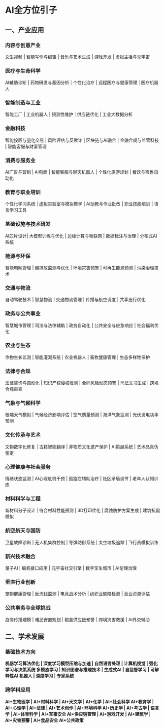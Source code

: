 # AI全方位引子


## 一、产业应用
### 内容与创意产业
文生视频 | 智能写作与编辑 | 音乐与艺术生成 | 游戏开发 | 虚拟主播与元宇宙

### 医疗与生命科学
AI辅助诊断 | 药物研发与基因分析 | 个性化治疗 | 远程医疗与健康管理 | 医疗机器人

### 智能制造与工业
智能工厂 | 工业机器人 | 预测性维护 | 供应链优化 | 工业大数据分析

### 金融科技
智能投顾与量化交易 | 风险评估与反欺诈 | 区块链与AI融合 | 金融合规与监管科技 | 智能客服与财富管理

### 消费与服务业
AI广告与营销 | AI电商 | 智能客服与聊天机器人 | 个性化旅游规划 | 餐饮与零售自动化

### 教育与职业培训
个性化学习系统 | 虚拟实验室与模拟教学 | AI助教与作业批改 | 职业技能培训 | 语言学习工具

### 基础设施与技术研发
AI芯片设计| 大模型训练与优化 | 边缘计算与物联网 | 数据标注与治理 | 分布式AI系统

### 能源与环保
智能电网管理 | 碳排放监测与优化 | 环境灾害预警 | 可再生能源预测 | 污染治理技术

### 交通与物流
自动驾驶技术 | 智慧物流 | 交通物流管理 | 传播与航空调度 | 共享出行优化

### 政务与公共事业
智慧城市管理 | 司法与法律辅助 | 政务自动化 | 公共安全与应急响应 | 社会福利优化

### 农业与生态
作物生长监测 | 智能灌溉系统 | 农业机器人 | 畜牧健康管理 | 生态多样性保护

### 法律与合规
法律咨询与自动化 | 知识产权侵权检测 | 合同风险动态预警 | 司法文书生成 | 跨境合规审查

### 气象与气候科学
极端天气模拟 | 气候经济影响评估 | 空气质量预测 | 海洋气象监测 | 光伏发电功率预测

### 文化传承与艺术
文物数字化修复 | 古籍智能翻译 | 非物质文化遗产保护 | AI策展系统 | 艺术品真伪鉴定

### 心理健康与社会服务
情绪状态监测 | AI心理危机干预 | 孤独症辅助治疗 | 社区矛盾调节 | 老年人认知训练

### 材料科学与工程
新材料分子设计 | 符合材料性能预测 | 3D打印优化 | 腐蚀防护方案生成 | 建筑抗震模拟

### 航空航天与国防
卫星故障诊断 | 无人机集群控制 | 导弹防御系统 | 太空垃圾追踪 | 飞行员模拟训练

### 新兴技术融合
量子AI | 脑机接口应用 | 元宇宙社交引擎 | 数字孪生城市 | AI伦理治理

### 垂直行业创新
宠物健康管理 | 反洗钱监测 | 电竞战术分析 | 纺织业缺陷检测 | 渔业资源评估

### 公共事务与全球挑战
疫情传播建模 | 难民安置规划 | 粮食供应链预警 | 跨境灾害救援 | AI外交辅助


<b><b><b><b><b>

## 二、学术发展
### 基础技术方向
机器学习算法优化 | 深度学习模型压缩与加速 | 自然语言处理 | 计算机视觉 | 强化学习与决策系统
多模态学习 | 知识图谱与推理技术 | 生成式AI | 自监督学习 | 可解释性AI
机器人 | 深度学习 | 专家系统

### 跨学科应用
AI+生物医学 | AI+材料科学 | AI+天文学 | AI+化学 | AI+社会科学 
AI+教育学 | AI+心理学 | AI+法律 | AI+艺术创作 | AI+环境科学
AI+历史学 | AI+考古学 | 语言学 | AI+体育科学 | AI+军事安全
AI+供应链管理 | AI+游戏开发 | AI+建筑学 | AI+灾害预警 | AI+食品安全
AI+公共政策






